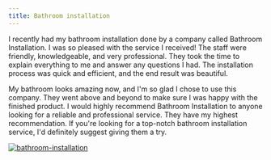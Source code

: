 ```yaml
---
title: Bathroom installation
---
```


I recently had my bathroom installation done by a company called Bathroom Installation. I was so pleased with the service I received! The staff were friendly, knowledgeable, and very professional. They took the time to explain everything to me and answer any questions I had. The installation process was quick and efficient, and the end result was beautiful.

My bathroom looks amazing now, and I'm so glad I chose to use this company. They went above and beyond to make sure I was happy with the finished product. I would highly recommend Bathroom Installation to anyone looking for a reliable and professional service. They have my highest recommendation. If you're looking for a top-notch bathroom installation service, I'd definitely suggest giving them a try.

[![bathroom-installation](<https://dabuttonfactory.com/button.png?t=CHECK+SERVICE&f=Noto+Sans-Bold&ts=26&tc=fff&hp=45&vp=20&c=11&bgt=unicolored&bgc=4bd42f>)](<https://londonexpertfinder.com/link>)